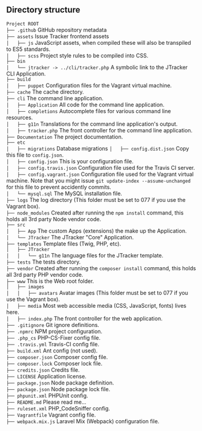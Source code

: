 ## Directory structure

`Project ROOT`<br />
`├── .github` GitHub repository metadata<br />
`├── assets` Issue Tracker frontend assets<br />
`│   ├── js` JavaScript assets, when compiled these will also be transpiled to ES5 standards.<br />
`│   ├── scss` Project style rules to be compiled into CSS.<br />
`├── bin`<br />
`│   └── jtracker -> ../cli/tracker.php` A symbolic link to the JTracker CLI Application.<br />
`├── build`<br />
`│   ├── puppet` Configuration files for the Vagrant virtual machine.<br />
`├── cache` The cache directory.<br />
`├── cli` The command line application.<br />
`│   ├── Application` All code for the command line application.<br />
`│   ├── completions` Autocomplete files for various command line resources.<br />
`│   ├── g11n` Translations for the command line application's output.<br />
`│   ├── tracker.php` The front controller for the command line application.<br />
`├── Documentation` The project documentation.<br />
`├── etc`<br />
`│   ├── migrations` Database migrations
`│   ├── config.dist.json` Copy this file to `config.json`.<br />
`│   ├── config.json` This is your configuration file.<br />
`│   ├── config.travis.json` Configuration file used for the Travis CI server.<br />
`│   ├── config.vagrant.json` Configuration file used for the Vagrant virtual machine. Note that you might issue `git update-index --assume-unchanged` for this file to prevent accidently commits.<br />
`│   └── mysql.sql` The MySQL installation file.<br />
`├── logs` The log directory (This folder must be set to 077 if you use the Vagrant box).<br />
`├── node_modules` Created after running the `npm install` command, this holds all 3rd party Node vendor code.<br />
`├── src`<br />
`│   ├── App` The custom Apps (extensions) the make up the Application.<br />
`│   └── JTracker` The JTracker "Core" Application.<br />
`├── templates` Template files (Twig, PHP, etc).<br />
`│   ├── JTracker`<br />
`│   │   └── g11n` The language files for the JTracker template.<br />
`├── tests` The tests directory.<br />
`├── vendor` Created after running the `composer install` command, this holds all 3rd party PHP vendor code.<br />
`├── www` This is the Web root folder.<br />
`│   ├── images`<br />
`│   │   ├── avatars` Avatar images (This folder must be set to 077 if you use the Vagrant box).<br />
`│   ├── media` Most web accessible media (CSS, JavaScript, fonts) lives here.<br />
`│   ├── index.php` The front controller for the web application.<br />
`├── .gitignore` Git ignore definitions.<br />
`├── .npmrc` NPM project configuration.<br />
`├── .php_cs` PHP-CS-Fixer config file.<br />
`├── .travis.yml` Travis-CI config file.<br />
`├── build.xml` Ant config (not used).<br />
`├── composer.json` Composer config file.<br />
`├── composer.lock` Composer lock file.<br />
`├── credits.json` Credits file.<br />
`├── LICENSE` Application license.<br />
`├── package.json` Node package definition.<br />
`├── package.json` Node package lock file.<br />
`├── phpunit.xml` PHPUnit config.<br />
`├── README.md` Please read me...<br />
`├── ruleset.xml` PHP_CodeSniffer config.<br />
`├── Vagrantfile` Vagrant config file.<br />
`├── webpack.mix.js` Laravel Mix (Webpack) configuration file.<br />
